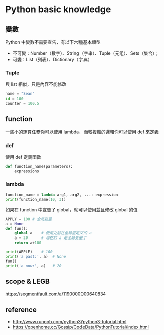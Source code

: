 # Python basic knowledge

## 變數

Python 中變數不需要宣告，有以下六種基本類型
* 不可變：Number（數字）、String（字串）、Tuple（元组）、Sets（集合）；
* 可變：List（列表）、Dictionary（字典）

### Tuple

與 list 相似，只是內容不能修改

```py
name = "Sean"
id = 100
counter = 100.5
```


## function

一些小的運算任務你可以使用 lambda，而較複雜的邏輯你可以使用 def 來定義

### def

使用 def 定義函數

```py
def function_name(parameters):
    expressions
```

### lambda

```py
function_name = lambda arg1, arg2, ...: expression
print(function_name(10, 3))
```


如果在 function 中宣告了 global，就可以使用並且修改 global 的值

```py
APPLY = 100 # 全局变量
a = None
def fun():
    global a    # 使用之前在全局里定义的 a
    a = 20      # 现在的 a 是全局变量了
    return a+100

print(APPLE)    # 100
print('a past:', a)  # None
fun()
print('a now:', a)   # 20
```

## scope & LEGB

https://segmentfault.com/a/1190000000640834

## reference
* http://www.runoob.com/python3/python3-tutorial.html
* https://openhome.cc/Gossip/CodeData/PythonTutorial/index.html